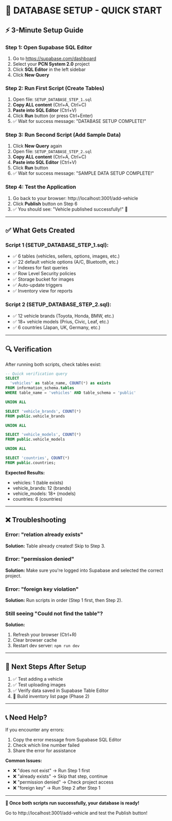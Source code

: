 # 🚀 DATABASE SETUP - QUICK START

## ⚡ 3-Minute Setup Guide

### Step 1: Open Supabase SQL Editor
1. Go to https://supabase.com/dashboard
2. Select your **PCN System 2.0** project
3. Click **SQL Editor** in the left sidebar
4. Click **New Query**

### Step 2: Run First Script (Create Tables)
1. Open file: `SETUP_DATABASE_STEP_1.sql`
2. **Copy ALL content** (Ctrl+A, Ctrl+C)
3. **Paste into SQL Editor** (Ctrl+V)
4. Click **Run** button (or press Ctrl+Enter)
5. ✅ Wait for success message: "DATABASE SETUP COMPLETE!"

### Step 3: Run Second Script (Add Sample Data)
1. Click **New Query** again
2. Open file: `SETUP_DATABASE_STEP_2.sql`
3. **Copy ALL content** (Ctrl+A, Ctrl+C)
4. **Paste into SQL Editor** (Ctrl+V)
5. Click **Run** button
6. ✅ Wait for success message: "SAMPLE DATA SETUP COMPLETE!"

### Step 4: Test the Application
1. Go back to your browser: http://localhost:3001/add-vehicle
2. Click **Publish** button on Step 6
3. ✅ You should see: "Vehicle published successfully!" 🎉

---

## ✅ What Gets Created

### Script 1 (SETUP_DATABASE_STEP_1.sql):
- ✅ 6 tables (vehicles, sellers, options, images, etc.)
- ✅ 22 default vehicle options (A/C, Bluetooth, etc.)
- ✅ Indexes for fast queries
- ✅ Row Level Security policies
- ✅ Storage bucket for images
- ✅ Auto-update triggers
- ✅ Inventory view for reports

### Script 2 (SETUP_DATABASE_STEP_2.sql):
- ✅ 12 vehicle brands (Toyota, Honda, BMW, etc.)
- ✅ 18+ vehicle models (Prius, Civic, Leaf, etc.)
- ✅ 6 countries (Japan, UK, Germany, etc.)

---

## 🔍 Verification

After running both scripts, check tables exist:

```sql
-- Quick verification query
SELECT 
  'vehicles' as table_name, COUNT(*) as exists 
FROM information_schema.tables 
WHERE table_name = 'vehicles' AND table_schema = 'public'

UNION ALL

SELECT 'vehicle_brands', COUNT(*) 
FROM public.vehicle_brands

UNION ALL

SELECT 'vehicle_models', COUNT(*) 
FROM public.vehicle_models

UNION ALL

SELECT 'countries', COUNT(*) 
FROM public.countries;
```

**Expected Results:**
- vehicles: 1 (table exists)
- vehicle_brands: 12 (brands)
- vehicle_models: 18+ (models)
- countries: 6 (countries)

---

## ❌ Troubleshooting

### Error: "relation already exists"
**Solution:** Table already created! Skip to Step 3.

### Error: "permission denied"
**Solution:** Make sure you're logged into Supabase and selected the correct project.

### Error: "foreign key violation"
**Solution:** Run scripts in order (Step 1 first, then Step 2).

### Still seeing "Could not find the table"?
**Solution:** 
1. Refresh your browser (Ctrl+R)
2. Clear browser cache
3. Restart dev server: `npm run dev`

---

## 🎯 Next Steps After Setup

1. ✅ Test adding a vehicle
2. ✅ Test uploading images
3. ✅ Verify data saved in Supabase Table Editor
4. 🚀 Build inventory list page (Phase 2)

---

## 📞 Need Help?

If you encounter any errors:
1. Copy the error message from Supabase SQL Editor
2. Check which line number failed
3. Share the error for assistance

**Common Issues:**
- ❌ "does not exist" → Run Step 1 first
- ❌ "already exists" → Skip that step, continue
- ❌ "permission denied" → Check project access
- ❌ "foreign key" → Run Step 2 after Step 1

---

**🎉 Once both scripts run successfully, your database is ready!**

Go to http://localhost:3001/add-vehicle and test the Publish button!

